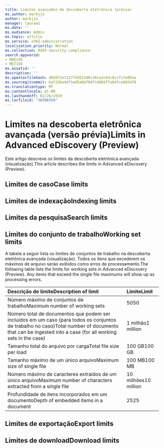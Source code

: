 ```yaml
---
title: Limites avançados de descoberta eletrônica (prévia)
ms.author: markjjo
author: markjjo
manager: laurawi
ms.date: ''
ms.audience: Admin
ms.topic: article
ms.service: o365-administration
localization_priority: Normal
ms.collection: M365-security-compliance
search.appverid:
- MOE150
- MET150
ms.assetid: ''
description: ''
ms.openlocfilehash: db8972ef227fdd51248c36ca2c03c8ccfc7e05ea
ms.sourcegitcommit: baf23be44f1ed5abbf84f140b5ffa64fce605478
ms.translationtype: MT
ms.contentlocale: pt-BR
ms.lasthandoff: 02/26/2019
ms.locfileid: "30306550"
---
```

# <a name="limits-in-advanced-ediscovery-preview"></a><span data-ttu-id="f2e40-102">Limites na descoberta eletrônica avançada (versão prévia)</span><span class="sxs-lookup"><span data-stu-id="f2e40-102">Limits in Advanced eDiscovery (Preview)</span></span>

<span data-ttu-id="f2e40-103">Este artigo descreve os limites da descoberta eletrônica avançada (visualização).</span><span class="sxs-lookup"><span data-stu-id="f2e40-103">This article describes the limits in Advanced eDiscovery (Preview).</span></span>

## <a name="case-limits"></a><span data-ttu-id="f2e40-104">Limites de caso</span><span class="sxs-lookup"><span data-stu-id="f2e40-104">Case limits</span></span>

## <a name="indexing-limits"></a><span data-ttu-id="f2e40-105">Limites de indexação</span><span class="sxs-lookup"><span data-stu-id="f2e40-105">Indexing limits</span></span>

## <a name="search-limits"></a><span data-ttu-id="f2e40-106">Limites da pesquisa</span><span class="sxs-lookup"><span data-stu-id="f2e40-106">Search limits</span></span>

## <a name="working-set-limits"></a><span data-ttu-id="f2e40-107">Limites do conjunto de trabalho</span><span class="sxs-lookup"><span data-stu-id="f2e40-107">Working set limits</span></span>

<span data-ttu-id="f2e40-p101">A tabela a seguir lista os limites de conjuntos de trabalho na descoberta eletrônica avançada (visualização).  Todos os itens que excederem os máximos de arquivo serão exibidos como erros de processamento.</span><span class="sxs-lookup"><span data-stu-id="f2e40-p101">The following table lists the limits for working sets in Advanced eDiscovery (Preview).  Any items that exceed the single file maximums will show up as processing errors.</span></span>
    
  |<span data-ttu-id="f2e40-110">**Descrição de limite**</span><span class="sxs-lookup"><span data-stu-id="f2e40-110">**Description of limit**</span></span>|<span data-ttu-id="f2e40-111">**Limite**</span><span class="sxs-lookup"><span data-stu-id="f2e40-111">**Limit**</span></span>|
  |:-----|:-----|
  |<span data-ttu-id="f2e40-112">Número máximo de conjuntos de trabalho</span><span class="sxs-lookup"><span data-stu-id="f2e40-112">Maximum number of working sets</span></span>  <br/> |<span data-ttu-id="f2e40-113">50</span><span class="sxs-lookup"><span data-stu-id="f2e40-113">50</span></span>  <br/> |
  |<span data-ttu-id="f2e40-114">Número total de documentos que podem ser incluídos em um caso (para todos os conjuntos de trabalho no caso)</span><span class="sxs-lookup"><span data-stu-id="f2e40-114">Total number of documents that can be ingested into a case (for all working sets in the case)</span></span>  <br/> |<span data-ttu-id="f2e40-115">1 milhão</span><span class="sxs-lookup"><span data-stu-id="f2e40-115">1 million</span></span>  <br/> |
  |<span data-ttu-id="f2e40-116">Tamanho total do arquivo por carga</span><span class="sxs-lookup"><span data-stu-id="f2e40-116">Total file size per load</span></span>  <br/> |<span data-ttu-id="f2e40-117">100 GB</span><span class="sxs-lookup"><span data-stu-id="f2e40-117">100 GB</span></span>  <br/> |
  |<span data-ttu-id="f2e40-118">Tamanho máximo de um único arquivo</span><span class="sxs-lookup"><span data-stu-id="f2e40-118">Maximum size of single file</span></span>   <br/> |<span data-ttu-id="f2e40-119">100 MB</span><span class="sxs-lookup"><span data-stu-id="f2e40-119">100 MB</span></span>  <br/> |
  |<span data-ttu-id="f2e40-120">Número máximo de caracteres extraídos de um único arquivo</span><span class="sxs-lookup"><span data-stu-id="f2e40-120">Maximum number of characters extracted from a single file</span></span>  <br/> |<span data-ttu-id="f2e40-121">10 milhões</span><span class="sxs-lookup"><span data-stu-id="f2e40-121">10 million</span></span>  <br/> |
  |<span data-ttu-id="f2e40-122">Profundidade de itens incorporados em um documento</span><span class="sxs-lookup"><span data-stu-id="f2e40-122">Depth of embedded items in a document</span></span>  <br/> |<span data-ttu-id="f2e40-123">25</span><span class="sxs-lookup"><span data-stu-id="f2e40-123">25</span></span>  <br/> |
  

## <a name="export-limits"></a><span data-ttu-id="f2e40-124">Limites de exportação</span><span class="sxs-lookup"><span data-stu-id="f2e40-124">Export limits</span></span>

## <a name="download-limits"></a><span data-ttu-id="f2e40-125">Limites de download</span><span class="sxs-lookup"><span data-stu-id="f2e40-125">Download limits</span></span>


